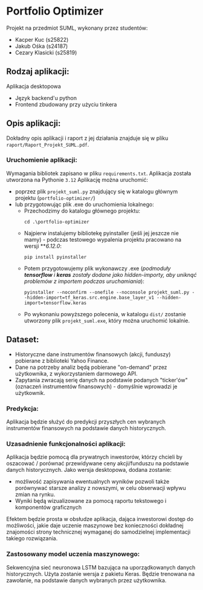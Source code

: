 # Portfolio Optimizer
Projekt na przedmiot SUML, wykonany przez studentów: 
- Kacper Kuc (s25822)
- Jakub Ośka (s24187)
- Cezary Klasicki (s25819)

## Rodzaj aplikacji:
Aplikacja desktopowa
- Język backend'u python
- Frontend zbudowany przy użyciu tinkera

## Opis aplikacji:
Dokładny opis aplikacji i raport z jej działania znajduje się w pliku `raport/Raport_Projekt_SUML.pdf`.

### Uruchomienie aplikacji:
Wymagania bibliotek zapisano w pliku `requirements.txt`. Aplikacja została utworzona na Pythonie `3.12`
Aplikację można uruchomić:
- poprzez plik `projekt_suml.py` znajdujący się w katalogu głównym projektu (`portfolio-optimizer/`)
- lub przygotowując plik .exe do uruchomienia lokalnego:
  - Przechodzimy do katalogu głównego projektu:
    ```shell
    cd .\portfolio-optimizer
    ```
  - Najpierw instalujemy bibliotekę pyinstaller (jeśli jej jeszcze nie mamy) - podczas testowego wypalenia projektu pracowano na wersji ***6.12.0*:
    ```shell
    pip install pyinstaller
    ```
  - Potem przygotowujemy plik wykonawczy .exe (_podmoduły **tensorflow** i **keras** zostały dodane jako hidden-importy, aby uniknąć problemów z importem podczas uruchamiania_):
    ```shell
    pyinstaller --noconfirm --onefile --noconsole projekt_suml.py --hidden-import=tf_keras.src.engine.base_layer_v1 --hidden-import=tensorflow.keras
    ```
  - Po wykonaniu powyższego polecenia, w katalogu `dist/` zostanie utworzony plik `projekt_suml.exe`, który można uruchomić lokalnie.


## Dataset:
- Historyczne dane instrumentów finansowych (akcji, funduszy) pobierane z biblioteki Yahoo Finance.
- Dane na potrzeby analiz będą pobierane "on-demand" przez użytkownika, z wykorzystaniem darmowego API.
- Zapytania zwracają serię danych na podstawie podanych "ticker'ów" (oznaczeń instrumentów finansowych) - domyślnie wprowadzi je użytkownik.

### Predykcja:
Aplikacja będzie służyć do predykcji przyszłych cen wybranych instrumentów finansowych na podstawie danych historycznych.

### Uzasadnienie funkcjonalności aplikacji:
Aplikacja będzie pomocą dla prywatnych inwestorów, którzy chcieli by oszacować / porównać przewidywane ceny akcji/funduszu na podstawie danych historycznych. Jako wersja desktopowa, dodana zostanie:
- możliwość zapisywania ewentualnych wyników pozwoli także porównywać starsze analizy z nowszymi, w celu obserwacji wpływu zmian na rynku.
- Wyniki będą wizualizowane za pomocą raportu tekstowego i komponentów graficznych

Efektem będzie prosta w obsłudze aplikacja, dająca inwestorowi dostęp do możliwości, jakie daje uczenie maszynowe bez konieczności dokładnej znajomości strony technicznej wymaganej do samodzielnej implementacji takiego rozwiązania.

### Zastosowany model uczenia maszynowego:
Sekwencyjna sieć neuronowa LSTM bazująca na uporządkowanych danych historycznych. Użyta zostanie wersja z pakietu Keras. Będzie trenowana na zawołanie, na podstawie danych wybranych przez użytkownika.
